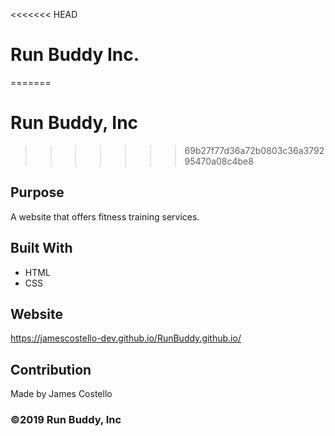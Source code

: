 <<<<<<< HEAD

# Run Buddy Inc.
=======
# Run Buddy, Inc
>>>>>>> 69b27f77d36a72b0803c36a379295470a08c4be8

## Purpose
A website that offers fitness training services. 

## Built With
* HTML
* CSS

## Website
https://jamescostello-dev.github.io/RunBuddy.github.io/

## Contribution
Made by James Costello

### ©️2019 Run Buddy, Inc
